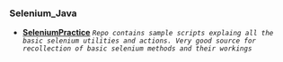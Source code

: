 ### Selenium_Java

* [**SeleniumPractice**](https://github.com/AniketNeogy/Selenium_Java/tree/master/SeleniumPractice)   *```Repo contains sample scripts explaing all the basic selenium utilities and actions. Very good source for recollection of basic selenium methods and their workings```*
